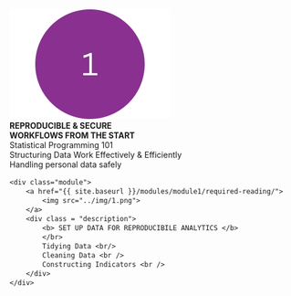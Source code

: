 
<div class="module_container">
    <div class="module">
        <a href="{{ site.baseurl }}/modules/module1/required-reading/">
            <img src="../img/1.png">
        </a>
        <div class = "description">
            <b> REPRODUCIBLE & SECURE <br />WORKFLOWS FROM THE START </b>
            </br>
            Statistical Programming 101 <br/>
            Structuring Data Work Effectively & Efficiently <br />
            Handling personal data safely <br />
        </div>
    </div>

    <div class="module">
        <a href="{{ site.baseurl }}/modules/module1/required-reading/">
            <img src="../img/1.png">
        </a>
        <div class = "description">
            <b> SET UP DATA FOR REPRODUCIBILE ANALYTICS </b>
            </br>
            Tidying Data <br/>
            Cleaning Data <br />
            Constructing Indicators <br />
        </div>
    </div>
</div>